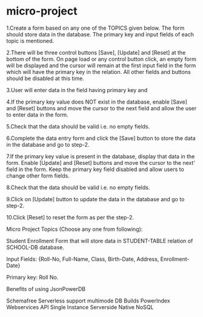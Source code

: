 # micro-project
1.Create a form based on any one of the TOPICS given below. The form should store data in the database. The primary key and input fields of each topic is mentioned.

2.There will be three control buttons [Save], [Update] and [Reset] at the bottom of the form. On page load or any control button click, an empty form will be displayed and the cursor will remain at the first input field in the form which will have the primary key in the relation. All other fields and buttons should be disabled at this time.

3.User will enter data in the field having primary key and

4.If the primary key value does NOT exist in the database, enable [Save] and [Reset] buttons and move the cursor to the next field and allow the user to enter data in the form.

5.Check that the data should be valid i.e. no empty fields.

6.Complete the data entry form and click the [Save] button to store the data in the database and go to step-2.

7.If the primary key value is present in the database, display that data in the form. Enable [Update] and [Reset] buttons and move the cursor to the next' field in the form. Keep the primary key field disabled and allow users to change other form fields.

8.Check that the data should be valid i.e. no empty fields.

9.Click on [Update] button to update the data in the database and go to step-2.

10.Click [Reset] to reset the form as per the step-2.


Micro Project Topics (Choose any one from following):


Student Enrollment Form that will store data in STUDENT-TABLE relation of SCHOOL-DB database.

Input Fields: {Roll-No, Full-Name, Class, Birth-Date, Address, Enrollment-Date}

Primary key: Roll No.


Benefits of using JsonPowerDB

Schemafree
Serverless support
multimode DB
Builds PowerIndex
Webservices API
Single Instance
Serverside Native NoSQL
